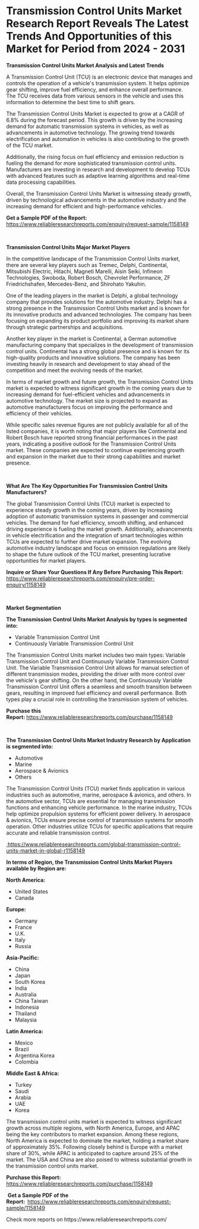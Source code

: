 <p><h1>Transmission Control Units Market Research Report Reveals The Latest Trends And Opportunities of this Market for Period from 2024 - 2031</h1></p><p><strong>Transmission Control Units Market Analysis and Latest Trends</strong></p>
<p><p>A Transmission Control Unit (TCU) is an electronic device that manages and controls the operation of a vehicle's transmission system. It helps optimize gear shifting, improve fuel efficiency, and enhance overall performance. The TCU receives data from various sensors in the vehicle and uses this information to determine the best time to shift gears.</p><p>The Transmission Control Units Market is expected to grow at a CAGR of 6.8% during the forecast period. This growth is driven by the increasing demand for automatic transmission systems in vehicles, as well as advancements in automotive technology. The growing trend towards electrification and automation in vehicles is also contributing to the growth of the TCU market.</p><p>Additionally, the rising focus on fuel efficiency and emission reduction is fueling the demand for more sophisticated transmission control units. Manufacturers are investing in research and development to develop TCUs with advanced features such as adaptive learning algorithms and real-time data processing capabilities.</p><p>Overall, the Transmission Control Units Market is witnessing steady growth, driven by technological advancements in the automotive industry and the increasing demand for efficient and high-performance vehicles.</p></p>
<p><strong>Get a Sample PDF of the Report:&nbsp;</strong> <a href="https://www.reliableresearchreports.com/enquiry/request-sample/1158149">https://www.reliableresearchreports.com/enquiry/request-sample/1158149</a></p>
<p>&nbsp;</p>
<p><strong>Transmission Control Units Major Market Players</strong></p>
<p><p>In the competitive landscape of the Transmission Control Units market, there are several key players such as Tremec, Delphi, Continental, Mitsubishi Electric, Hitachi, Magneti Marelli, Aisin Seiki, Infineon Technologies, Swoboda, Robert Bosch, Chevrolet Performance, ZF Friedrichshafen, Mercedes-Benz, and Shirohato Yakuhin. </p><p>One of the leading players in the market is Delphi, a global technology company that provides solutions for the automotive industry. Delphi has a strong presence in the Transmission Control Units market and is known for its innovative products and advanced technologies. The company has been focusing on expanding its product portfolio and improving its market share through strategic partnerships and acquisitions.</p><p>Another key player in the market is Continental, a German automotive manufacturing company that specializes in the development of transmission control units. Continental has a strong global presence and is known for its high-quality products and innovative solutions. The company has been investing heavily in research and development to stay ahead of the competition and meet the evolving needs of the market.</p><p>In terms of market growth and future growth, the Transmission Control Units market is expected to witness significant growth in the coming years due to increasing demand for fuel-efficient vehicles and advancements in automotive technology. The market size is projected to expand as automotive manufacturers focus on improving the performance and efficiency of their vehicles.</p><p>While specific sales revenue figures are not publicly available for all of the listed companies, it is worth noting that major players like Continental and Robert Bosch have reported strong financial performances in the past years, indicating a positive outlook for the Transmission Control Units market. These companies are expected to continue experiencing growth and expansion in the market due to their strong capabilities and market presence.</p></p>
<p>&nbsp;</p>
<p><strong>What Are The Key Opportunities For Transmission Control Units Manufacturers?</strong></p>
<p><p>The global Transmission Control Units (TCU) market is expected to experience steady growth in the coming years, driven by increasing adoption of automatic transmission systems in passenger and commercial vehicles. The demand for fuel efficiency, smooth shifting, and enhanced driving experience is fueling the market growth. Additionally, advancements in vehicle electrification and the integration of smart technologies within TCUs are expected to further drive market expansion. The evolving automotive industry landscape and focus on emission regulations are likely to shape the future outlook of the TCU market, presenting lucrative opportunities for market players.</p></p>
<p><strong>Inquire or Share Your Questions If Any Before Purchasing This Report:</strong> <a href="https://www.reliableresearchreports.com/enquiry/pre-order-enquiry/1158149">https://www.reliableresearchreports.com/enquiry/pre-order-enquiry/1158149</a></p>
<p>&nbsp;</p>
<p><strong>Market Segmentation</strong></p>
<p><strong>The Transmission Control Units Market Analysis by types is segmented into:</strong></p>
<p><ul><li>Variable Transmission Control Unit</li><li>Continuously Variable Transmission Control Unit</li></ul></p>
<p><p>The Transmission Control Units market includes two main types: Variable Transmission Control Unit and Continuously Variable Transmission Control Unit. The Variable Transmission Control Unit allows for manual selection of different transmission modes, providing the driver with more control over the vehicle's gear shifting. On the other hand, the Continuously Variable Transmission Control Unit offers a seamless and smooth transition between gears, resulting in improved fuel efficiency and overall performance. Both types play a crucial role in controlling the transmission system of vehicles.</p></p>
<p><strong>Purchase this Report:&nbsp;</strong><a href="https://www.reliableresearchreports.com/purchase/1158149">https://www.reliableresearchreports.com/purchase/1158149</a></p>
<p>&nbsp;</p>
<p><strong>The Transmission Control Units Market Industry Research by Application is segmented into:</strong></p>
<p><ul><li>Automotive</li><li>Marine</li><li>Aerospace & Avionics</li><li>Others</li></ul></p>
<p><p>The Transmission Control Units (TCU) market finds application in various industries such as automotive, marine, aerospace & avionics, and others. In the automotive sector, TCUs are essential for managing transmission functions and enhancing vehicle performance. In the marine industry, TCUs help optimize propulsion systems for efficient power delivery. In aerospace & avionics, TCUs ensure precise control of transmission systems for smooth operation. Other industries utilize TCUs for specific applications that require accurate and reliable transmission control.</p></p>
<p><a href="https://www.reliableresearchreports.com/global-transmission-control-units-market-in-global-r1158149">&nbsp;https://www.reliableresearchreports.com/global-transmission-control-units-market-in-global-r1158149</a></p>
<p><strong>In terms of Region, the Transmission Control Units Market Players available by Region are:</strong></p>
<p>
    <p> <strong> North America: </strong>
        <ul>
            <li>United States</li>
            <li>Canada</li>
        </ul>
        </p> 
    <p> <strong> Europe: </strong>
        <ul>
            <li>Germany</li>
            <li>France</li>
            <li>U.K.</li>
            <li>Italy</li>
            <li>Russia</li>
        </ul>
        </p> 
    <p> <strong> Asia-Pacific: </strong>
        <ul>
            <li>China</li>
            <li>Japan</li>
            <li>South Korea</li>
            <li>India</li>
            <li>Australia</li>
            <li>China Taiwan</li>
            <li>Indonesia</li>
            <li>Thailand</li>
            <li>Malaysia</li>
        </ul>
        </p> 
    <p> <strong> Latin America: </strong>
        <ul>
            <li>Mexico</li>
            <li>Brazil</li>
            <li>Argentina Korea</li>
            <li>Colombia</li>
        </ul>
        </p> 
    <p> <strong> Middle East & Africa: </strong>
        <ul>
            <li>Turkey</li>
            <li>Saudi</li>
            <li>Arabia</li>
            <li>UAE</li>
            <li>Korea</li>
        </ul>
    </p>
    </p>
<p><p>The transmission control units market is expected to witness significant growth across multiple regions, with North America, Europe, and APAC being the key contributors to market expansion. Among these regions, North America is expected to dominate the market, holding a market share of approximately 35%. Following closely behind is Europe with a market share of 30%, while APAC is anticipated to capture around 25% of the market. The USA and China are also poised to witness substantial growth in the transmission control units market.</p></p>
<p><strong>Purchase this Report: </strong><a href="https://www.reliableresearchreports.com/purchase/1158149">https://www.reliableresearchreports.com/purchase/1158149</a></p>
<p>&nbsp;<strong>Get a Sample PDF of the Report:&nbsp;&nbsp;</strong><a href="https://www.reliableresearchreports.com/enquiry/request-sample/1158149">https://www.reliableresearchreports.com/enquiry/request-sample/1158149</a></p>
<p><strong></strong></p>
<p>Check more reports on https://www.reliableresearchreports.com/</p>